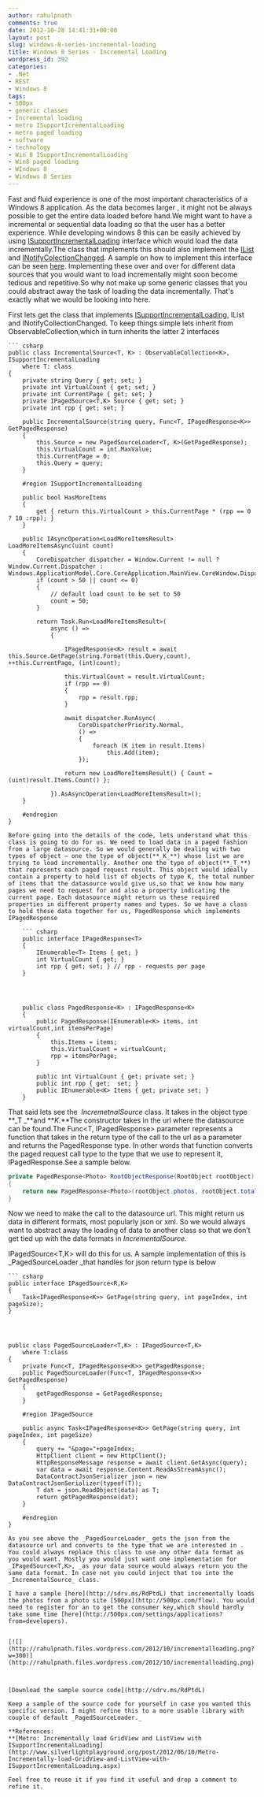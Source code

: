 ```yaml
---
author: rahulpnath
comments: true
date: 2012-10-28 14:41:31+00:00
layout: post
slug: windows-8-series-incremental-loading
title: Windows 8 Series - Incremental Loading
wordpress_id: 392
categories:
- .Net
- REST
- Windows 8
tags:
- 500px
- generic classes
- Incremental loading
- metro ISupportIcrementalLoading
- metro paged loading
- software
- technology
- Win 8 ISupportIncrementalLoading
- Win8 paged loading
- WIndows 8
- Windows 8 Series
---
```


Fast and fluid experience is one of the most important characteristics of a Windows 8 application. As the data becomes larger , it might not be always possible to get the entire data loaded before hand.We might want to have a incremental or sequential data loading so that the user has a better experience.
While developing windows 8 this can be easily achieved by using [ISupportIncrementalLoading](http://msdn.microsoft.com/en-us/library/windows/apps/Hh701916)
interface which would load the data incrementally.The class that implements this should also implement the [IList](http://msdn.microsoft.com/en-us/library/system.collections.ilist.aspx) and [INotifyColectionChanged](http://msdn.microsoft.com/en-us/library/system.collections.specialized.inotifycollectionchanged.aspx). A sample on how to implement this interface can be seen [here](http://msdn.microsoft.com/en-us/library/windows/apps/Hh701916).
Implementing these over and over for different data sources that you would want to load incrementally might soon become tedious and repetitive.So why not make up some generic classes that you could abstract away the task of loading the data incrementally. That's exactly what we would be looking into here.

First lets get the class that implements [ISupportIncrementalLoading](http://msdn.microsoft.com/en-us/library/windows/apps/Hh701916), IList and INotifyCollectionChanged. To keep things simple lets inherit from ObservableCollection,which in turn inherits the latter 2 interfaces

    ``` csharp
    public class IncrementalSource<T, K> : ObservableCollection<K>, ISupportIncrementalLoading
        where T: class
    {
        private string Query { get; set; }
        private int VirtualCount { get; set; }
        private int CurrentPage { get; set; }
        private IPagedSource<T,K> Source { get; set; }
        private int rpp { get; set; }
    
        public IncrementalSource(string query, Func<T, IPagedResponse<K>> GetPagedResponse)
        {
            this.Source = new PagedSourceLoader<T, K>(GetPagedResponse);
            this.VirtualCount = int.MaxValue;
            this.CurrentPage = 0;
            this.Query = query;
        }
    
        #region ISupportIncrementalLoading
    
        public bool HasMoreItems
        {
            get { return this.VirtualCount > this.CurrentPage * (rpp == 0 ? 10 :rpp); }
        }
    
        public IAsyncOperation<LoadMoreItemsResult> LoadMoreItemsAsync(uint count)
        {
            CoreDispatcher dispatcher = Window.Current != null ? Window.Current.Dispatcher : Windows.ApplicationModel.Core.CoreApplication.MainView.CoreWindow.Dispatcher;
            if (count > 50 || count <= 0)
            {
                // default load count to be set to 50
                count = 50;
            }
    
            return Task.Run<LoadMoreItemsResult>(
                async () =>
                {
    
                    IPagedResponse<K> result = await this.Source.GetPage(string.Format(this.Query,count), ++this.CurrentPage, (int)count);
    
                    this.VirtualCount = result.VirtualCount;
                    if (rpp == 0)
                    {
                        rpp = result.rpp;
                    }
    
                    await dispatcher.RunAsync(
                        CoreDispatcherPriority.Normal,
                        () =>
                        {
                            foreach (K item in result.Items)
                                this.Add(item);
                        });
    
                    return new LoadMoreItemsResult() { Count = (uint)result.Items.Count() };
    
                }).AsAsyncOperation<LoadMoreItemsResult>();
        }
    
        #endregion
    }

```
Before going into the details of the code, lets understand what this class is going to do for us. We need to load data in a paged fashion from a large datasource. So we would generally be dealing with two types of object – one the type of object(**_K_**) whose list we are trying to load incrementally. Another one the type of object(**_T_**) that represents each paged request result. This object would ideally contain a property to hold list of objects of type K, the total number of items that the datasource would give us,so that we know how many pages we need to request for and also a property indicating the current page. Each datasource might return us these required properties in different property names and types. So we have a class to hold these data together for us, PagedResponse which implements IPagedResponse

    ``` csharp
    public interface IPagedResponse<T>
    {
        IEnumerable<T> Items { get; }
        int VirtualCount { get; }
        int rpp { get; set; } // rpp - requests per page
    }



    
    public class PagedResponse<K> : IPagedResponse<K>
    {
        public PagedResponse(IEnumerable<K> items, int virtualCount,int itemsPerPage)
        {
            this.Items = items;
            this.VirtualCount = virtualCount;
            rpp = itemsPerPage;
        }
    
        public int VirtualCount { get; private set; }
        public int rpp { get;  set; }
        public IEnumerable<K> Items { get; private set; }
    }

```
That said lets see the  _IncremetnalSource_ class. It takes in the object type **_T _**and **_K._**The constructor takes in the url where the datasource can be found.The Func<T, IPagedResponse<K>> parameter represents a function that takes in the return type of the call to the url as a parameter and returns the PagedResponse type. In other words that function converts the paged request call type to the type that we use to represent it, IPagedResponse.See a sample below.

``` csharp
private PagedResponse<Photo> RootObjectResponse(RootObject rootObject)
{
    return new PagedResponse<Photo>(rootObject.photos, rootObject.total_items, rootObject.photos != null ? rootObject.photos.Count : 0);
}
```

Now we need to make the call to the datasource url. This might return us data in different formats, most popularly json or xml. So we would always want to abstract away the loading of data to another class so that we don’t get tied up with the data formats in _IncrementalSource._

IPagedSource<T,K> will do this for us. A sample implementation of this is _PagedSourceLoader _that handles for json return type is below

    ``` csharp
    public interface IPagedSource<R,K>
    {
        Task<IPagedResponse<K>> GetPage(string query, int pageIndex, int pageSize);
    }



    
    public class PagedSourceLoader<T,K> : IPagedSource<T,K>
        where T:class 
    {
        private Func<T, IPagedResponse<K>> getPagedResponse;
        public PagedSourceLoader(Func<T, IPagedResponse<K>> GetPagedResponse)
        {
            getPagedResponse = GetPagedResponse;
        }
    
        #region IPagedSource
    
        public async Task<IPagedResponse<K>> GetPage(string query, int pageIndex, int pageSize)
        {
            query += "&page="+pageIndex;
            HttpClient client = new HttpClient();
            HttpResponseMessage response = await client.GetAsync(query);
            var data = await response.Content.ReadAsStreamAsync();
            DataContractJsonSerializer json = new DataContractJsonSerializer(typeof(T));
            T dat = json.ReadObject(data) as T;
            return getPagedResponse(dat);
        }
    
        #endregion
    }

```
As you see above the _PagedSourceLoader_ gets the json from the datasource url and converts to the type that we are interested in . You could always replace this class to use any other data format as you would want. Mostly you would just want one implementation for _IPagedSource<T,K>, _as your data source would always return you the same data format. In case not you could inject that too into the _IncrementalSource_ class.

I have a sample [here](http://sdrv.ms/RdPtdL) that incrementally loads the photos from a photo site [500px](http://500px.com/flow). You would need to register for an to get the consumer key,which should hardly take some time [here](http://500px.com/settings/applications?from=developers).


[![](http://rahulpnath.files.wordpress.com/2012/10/incrementalloading.png?w=300)](http://rahulpnath.files.wordpress.com/2012/10/incrementalloading.png)



[Download the sample source code](http://sdrv.ms/RdPtdL)

Keep a sample of the source code for yourself in case you wanted this specific version. I might refine this to a more usable library with couple of default _PagedSourceLoader._

**References:
**[Metro: Incrementally load GridView and ListView with ISupportIncrementalLoading](http://www.silverlightplayground.org/post/2012/06/10/Metro-Incrementally-load-GridView-and-ListView-with-ISupportIncrementalLoading.aspx)

Feel free to reuse it if you find it useful and drop a comment to refine it.
